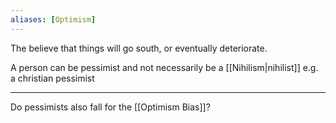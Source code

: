 ```yaml
---
aliases: [Optimism]
---
```


The believe that things will go south, or eventually deteriorate.

A person can be pessimist and not necessarily be a [[Nihilism|nihilist]] e.g. a christian pessimist

---

Do pessimists also fall for the [[Optimism Bias]]?
